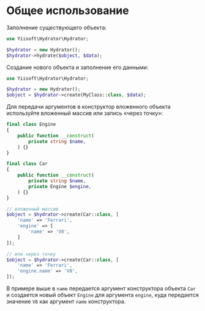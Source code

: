 # Общее использование

Заполнение существующего объекта:

```php
use Yiisoft\Hydrator\Hydrator;

$hydrator = new Hydrator();
$hydrator->hydrate($object, $data);
```

Создание нового объекта и заполнение его данными:

```php
use Yiisoft\Hydrator\Hydrator;

$hydrator = new Hydrator();
$object = $hydrator->create(MyClass::class, $data);
```

Для передачи аргументов в конструктор вложенного объекта используйте
вложенный массив или запись «через точку»:

```php
final class Engine
{
    public function __construct(
        private string $name,
    ) {}
}

final class Car
{
    public function __construct(
        private string $name,
        private Engine $engine,
    ) {}
}

// вложенный массив
$object = $hydrator->create(Car::class, [
    'name' => 'Ferrari',
    'engine' => [
        'name' => 'V8',
    ]
]);

// или через точку
$object = $hydrator->create(Car::class, [
    'name' => 'Ferrari',
    'engine.name' => 'V8',
]);
```

В примере выше в `name` передается аргумент конструктора объекта `Car` и
создается новый объект `Engine` для аргумента `engine`, куда передается
значение `V8` как аргумент `name` конструктора.
